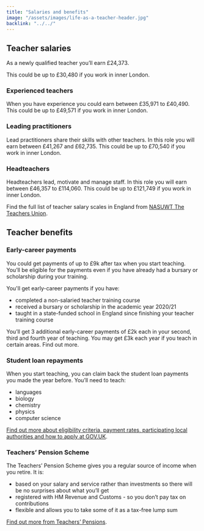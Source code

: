 ```yaml
---
title: "Salaries and benefits"
image: "/assets/images/life-as-a-teacher-header.jpg"
backlink: "../../"
---
```


## Teacher salaries

As a newly qualified teacher you’ll earn £24,373.

This could be up to £30,480 if you work in inner London.

### Experienced teachers

When you have experience you could earn between £35,971 to £40,490. This could be up to £49,571 if you work in inner London.

### Leading practitioners

Lead practitioners share their skills with other teachers. In this role you will earn between £41,267 and £62,735. This could be up to £70,540 if you work in inner London.

### Headteachers

Headteachers lead, motivate and manage staff. In this role you will earn between £46,357 to £114,060. This could be up to £121,749 if you work in inner London.

Find the full list of teacher salary scales in England from [NASUWT The Teachers Union](https://www.nasuwt.org.uk/ "external-inline").

## Teacher benefits

### Early-career payments

You could get payments of up to £9k after tax when you start teaching. You’ll be eligible for the payments even if you have already had a bursary or scholarship during your training.

You'll get early-career payments if you have:

  - completed a non-salaried teacher training course
  - received a bursary or scholarship in the academic year 2020/21
  - taught in a state-funded school in England since finishing your teacher training course

You’ll get 3 additional early-career payments of £2k each in your second, third and fourth year of teaching. You may get £3k each year if you teach in certain areas. Find out more.

### Student loan repayments

When you start teaching, you can claim back the student loan payments you made the year before. You’ll need to teach:

  - languages
  - biology
  - chemistry
  - physics
  - computer science

[Find out more about eligibility criteria, payment rates, participating local authorities and how to apply at GOV.UK](https://www.gov.uk/guidance/teachers-student-loan-reimbursement-guidance-for-teachers-and-schools "external-inline").

### Teachers’ Pension Scheme

The Teachers’ Pension Scheme gives you a regular source of income when you retire. It is:

  - based on your salary and service rather than investments so there will be no surprises about what you’ll get
  - registered with HM Revenue and Customs - so you don’t pay tax on contributions
  - flexible and allows you to take some of it as a tax-free lump sum

[Find out more from Teachers’ Pensions](https://www.teacherspensions.co.uk/members/new-starter.aspx "external-inline").
